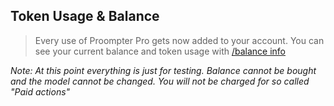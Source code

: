 ## Token Usage & Balance

> Every use of Proompter Pro gets now added to your account. You can see your current balance and token usage with [/balance info](proompter-documentation/slash-command/balance.md####/balance%20info)

*Note: At this point everything is just for testing. Balance cannot be bought and the model cannot be changed. You will not be charged for so called "Paid actions"*
